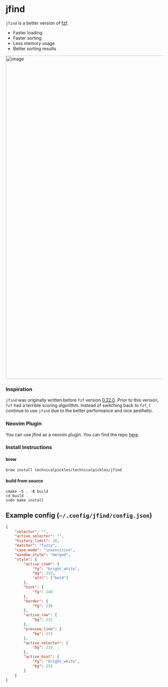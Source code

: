 # jfind

`jfind` is a better version of [fzf](https://github.com/junegunn/fzf).

 * Faster loading
 * Faster sorting
 * Less memory usage
 * Better sorting results


<img width="1037" alt="image" src="https://user-images.githubusercontent.com/83528263/211302575-315d669c-2552-4213-a3a1-071fde7995fe.png">

### Inspiration

`jfind` was originally written before `fzf` version [0.32.0](https://github.com/junegunn/fzf/releases/tag/0.32.0).
Prior to this verison, `fzf` had a terrible scoring algorithm.
Instead of switching back to `fzf`, I continue to use `jfind` due to the better performance and nice aesthetic.

### Neovim Plugin
You can use jfind as a neovim plugin. You can find the repo [here](https://github.com/jake-stewart/jfind.nvim).

### Install Instructions

#### brew

    brew install technicalpickles/technicalpickles/jfind

#### build from source

    cmake -S . -B build
    cd build
    sudo make install

## Example config (`~/.config/jfind/config.json`)
```json
{
    "selector": "",
    "active_selector": "",
    "history_limit": 20,
    "matcher": "fuzzy",
    "case_mode": "insensitive",
    "window_style": "merged",
    "style": {
        "active_item": {
            "fg": "bright_white",
            "bg": 233,
            "attr": ["bold"]
        },
        "hint": {
            "fg": 240
        },
        "border": {
            "fg": 236
        },
        "active_row": {
            "bg": 233
        },
        "preview_line": {
            "bg": 233
        },
        "active_selector": {
            "bg": 233
        },
        "active_hint": {
            "fg": "bright_white",
            "bg": 233
        }
    }
}
```
